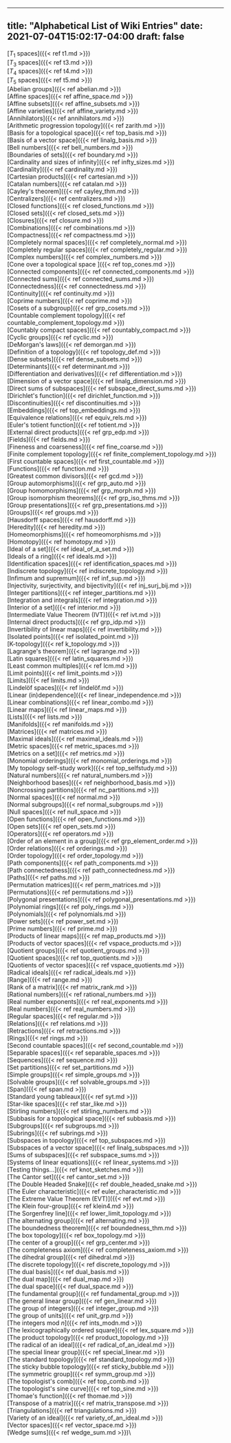 
---
title: "Alphabetical List of Wiki Entries"
date: 2021-07-04T15:02:17-04:00
draft: false
---

[$T_1$ spaces]({{< ref t1.md >}})\
[$T_3$ spaces]({{< ref t3.md >}})\
[$T_4$ spaces]({{< ref t4.md >}})\
[$T_5$ spaces]({{< ref t5.md >}})\
[Abelian groups]({{< ref abelian.md >}})\
[Affine spaces]({{< ref affine_space.md >}})\
[Affine subsets]({{< ref affine_subsets.md >}})\
[Affine varieties]({{< ref affine_variety.md >}})\
[Annihilators]({{< ref annihilators.md >}})\
[Arithmetic progression topology]({{< ref zarith.md >}})\
[Basis for a topological space]({{< ref top_basis.md >}})\
[Basis of a vector space]({{< ref linalg_basis.md >}})\
[Bell numbers]({{< ref bell_numbers.md >}})\
[Boundaries of sets]({{< ref boundary.md >}})\
[Cardinality and sizes of infinity]({{< ref infty_sizes.md >}})\
[Cardinality]({{< ref cardinality.md >}})\
[Cartesian products]({{< ref cartesian.md >}})\
[Catalan numbers]({{< ref catalan.md >}})\
[Cayley's theorem]({{< ref cayley_thm.md >}})\
[Centralizers]({{< ref centralizers.md >}})\
[Closed functions]({{< ref closed_functions.md >}})\
[Closed sets]({{< ref closed_sets.md >}})\
[Closures]({{< ref closure.md >}})\
[Combinations]({{< ref combinations.md >}})\
[Compactness]({{< ref compactness.md >}})\
[Completely normal spaces]({{< ref completely_normal.md >}})\
[Completely regular spaces]({{< ref completely_regular.md >}})\
[Complex numbers]({{< ref complex_numbers.md >}})\
[Cone over a topological space ]({{< ref top_cones.md >}})\
[Connected components]({{< ref connected_components.md >}})\
[Connected sums]({{< ref connected_sums.md >}})\
[Connectedness]({{< ref connectedness.md >}})\
[Continuity]({{< ref continuity.md >}})\
[Coprime numbers]({{< ref coprime.md >}})\
[Cosets of a subgroup]({{< ref grp_cosets.md >}})\
[Countable complement topology]({{< ref countable_complement_topology.md >}})\
[Countably compact spaces]({{< ref countably_compact.md >}})\
[Cyclic groups]({{< ref cyclic.md >}})\
[DeMorgan's laws]({{< ref demorgan.md >}})\
[Definition of a topology]({{< ref topology_def.md >}})\
[Dense subsets]({{< ref dense_subsets.md >}})\
[Determinants]({{< ref determinant.md >}})\
[Differentiation and derivatives]({{< ref differentiation.md >}})\
[Dimension of a vector space]({{< ref linalg_dimension.md >}})\
[Direct sums of subspaces]({{< ref subspace_direct_sums.md >}})\
[Dirichlet's function]({{< ref dirichlet_function.md >}})\
[Discontinuities]({{< ref discontinuities.md >}})\
[Embeddings]({{< ref top_embeddings.md >}})\
[Equivalence relations]({{< ref equiv_rels.md >}})\
[Euler's totient function]({{< ref totient.md >}})\
[External direct products]({{< ref grp_edp.md >}})\
[Fields]({{< ref fields.md >}})\
[Fineness and coarseness]({{< ref fine_coarse.md >}})\
[Finite complement topology]({{< ref finite_complement_topology.md >}})\
[First countable spaces]({{< ref first_countable.md >}})\
[Functions]({{< ref function.md >}})\
[Greatest common divisors]({{< ref gcd.md >}})\
[Group automorphisms]({{< ref grp_auto.md >}})\
[Group homomorphisms]({{< ref grp_morph.md >}})\
[Group isomorphism theorems]({{< ref grp_iso_thms.md >}})\
[Group presentations]({{< ref grp_presentations.md >}})\
[Groups]({{< ref groups.md >}})\
[Hausdorff spaces]({{< ref hausdorff.md >}})\
[Heredity]({{< ref heredity.md >}})\
[Homeomorphisms]({{< ref homeomorphisms.md >}})\
[Homotopy]({{< ref homotopy.md >}})\
[Ideal of a set]({{< ref ideal_of_a_set.md >}})\
[Ideals of a ring]({{< ref ideals.md >}})\
[Identification spaces]({{< ref identification_spaces.md >}})\
[Indiscrete topology]({{< ref indiscrete_topology.md >}})\
[Infimum and supremum]({{< ref inf_sup.md >}})\
[Injectivity, surjectivity, and bijectivity]({{< ref inj_surj_bij.md >}})\
[Integer partitions]({{< ref integer_partitions.md >}})\
[Integration and integrals]({{< ref integration.md >}})\
[Interior of a set]({{< ref interior.md >}})\
[Intermediate Value Theorem (IVT)]({{< ref ivt.md >}})\
[Internal direct products]({{< ref grp_idp.md >}})\
[Invertibility of linear maps]({{< ref invertibility.md >}})\
[Isolated points]({{< ref isolated_point.md >}})\
[K-topology]({{< ref k_topology.md >}})\
[Lagrange's theorem]({{< ref lagrange.md >}})\
[Latin squares]({{< ref latin_squares.md >}})\
[Least common multiples]({{< ref lcm.md >}})\
[Limit points]({{< ref limit_points.md >}})\
[Limits]({{< ref limits.md >}})\
[Lindelöf spaces]({{< ref lindelöf.md >}})\
[Linear (in)dependence]({{< ref linear_independence.md >}})\
[Linear combinations]({{< ref linear_combo.md >}})\
[Linear maps]({{< ref linear_maps.md >}})\
[Lists]({{< ref lists.md >}})\
[Manifolds]({{< ref manifolds.md >}})\
[Matrices]({{< ref matrices.md >}})\
[Maximal ideals]({{< ref maximal_ideals.md >}})\
[Metric spaces]({{< ref metric_spaces.md >}})\
[Metrics on a set]({{< ref metrics.md >}})\
[Monomial orderings]({{< ref monomial_orderings.md >}})\
[My topology self-study work]({{< ref top_selfstudy.md >}})\
[Natural numbers]({{< ref natural_numbers.md >}})\
[Neighborhood bases]({{< ref neighborhood_basis.md >}})\
[Noncrossing partitions]({{< ref nc_partitions.md >}})\
[Normal spaces]({{< ref normal.md >}})\
[Normal subgroups]({{< ref normal_subgroups.md >}})\
[Null spaces]({{< ref null_space.md >}})\
[Open functions]({{< ref open_functions.md >}})\
[Open sets]({{< ref open_sets.md >}})\
[Operators]({{< ref operators.md >}})\
[Order of an element in a group]({{< ref grp_element_order.md >}})\
[Order relations]({{< ref orderings.md >}})\
[Order topology]({{< ref order_topology.md >}})\
[Path components]({{< ref path_components.md >}})\
[Path connectedness]({{< ref path_connectedness.md >}})\
[Paths]({{< ref paths.md >}})\
[Permutation matrices]({{< ref perm_matrices.md >}})\
[Permutations]({{< ref permutations.md >}})\
[Polygonal presentations]({{< ref polygonal_presentations.md >}})\
[Polynomial rings]({{< ref poly_rings.md >}})\
[Polynomials]({{< ref polynomials.md >}})\
[Power sets]({{< ref power_set.md >}})\
[Prime numbers]({{< ref prime.md >}})\
[Products of linear maps]({{< ref map_products.md >}})\
[Products of vector spaces]({{< ref vspace_products.md >}})\
[Quotient groups]({{< ref quotient_groups.md >}})\
[Quotient spaces]({{< ref top_quotients.md >}})\
[Quotients of vector spaces]({{< ref vspace_quotients.md >}})\
[Radical ideals]({{< ref radical_ideals.md >}})\
[Range]({{< ref range.md >}})\
[Rank of a matrix]({{< ref matrix_rank.md >}})\
[Rational numbers]({{< ref rational_numbers.md >}})\
[Real number exponents]({{< ref real_exponents.md >}})\
[Real numbers]({{< ref real_numbers.md >}})\
[Regular spaces]({{< ref regular.md >}})\
[Relations]({{< ref relations.md >}})\
[Retractions]({{< ref retractions.md >}})\
[Rings]({{< ref rings.md >}})\
[Second countable spaces]({{< ref second_countable.md >}})\
[Separable spaces]({{< ref separable_spaces.md >}})\
[Sequences]({{< ref sequence.md >}})\
[Set partitions]({{< ref set_partitions.md >}})\
[Simple groups]({{< ref simple_groups.md >}})\
[Solvable groups]({{< ref solvable_groups.md >}})\
[Span]({{< ref span.md >}})\
[Standard young tableaux]({{< ref syt.md >}})\
[Star-like spaces]({{< ref star_like.md >}})\
[Stirling numbers]({{< ref stirling_numbers.md >}})\
[Subbasis for a topological space]({{< ref subbasis.md >}})\
[Subgroups]({{< ref subgroups.md >}})\
[Subrings]({{< ref subrings.md >}})\
[Subspaces in topology]({{< ref top_subspaces.md >}})\
[Subspaces of a vector space]({{< ref linalg_subspaces.md >}})\
[Sums of subspaces]({{< ref subspace_sums.md >}})\
[Systems of linear equations]({{< ref linear_systems.md >}})\
[Testing things...]({{< ref knot_sketches.md >}})\
[The Cantor set]({{< ref cantor_set.md >}})\
[The Double Headed Snake]({{< ref double_headed_snake.md >}})\
[The Euler characteristic]({{< ref euler_characteristic.md >}})\
[The Extreme Value Theorem (EVT)]({{< ref evt.md >}})\
[The Klein four-group]({{< ref klein4.md >}})\
[The Sorgenfrey line]({{< ref lower_limit_topology.md >}})\
[The alternating group]({{< ref alternating.md >}})\
[The boundedness theorem]({{< ref boundedness_thm.md >}})\
[The box topology]({{< ref box_topology.md >}})\
[The center of a group]({{< ref grp_center.md >}})\
[The completeness axiom]({{< ref completeness_axiom.md >}})\
[The dihedral group]({{< ref dihedral.md >}})\
[The discrete topology]({{< ref discrete_topology.md >}})\
[The dual basis]({{< ref dual_basis.md >}})\
[The dual map]({{< ref dual_map.md >}})\
[The dual space]({{< ref dual_space.md >}})\
[The fundamental group]({{< ref fundamental_group.md >}})\
[The general linear group]({{< ref gen_linear.md >}})\
[The group of integers]({{< ref integer_group.md >}})\
[The group of units]({{< ref unit_grp.md >}})\
[The integers mod $n$]({{< ref ints_modn.md >}})\
[The lexicographically ordered square]({{< ref lex_square.md >}})\
[The product topology]({{< ref product_topology.md >}})\
[The radical of an ideal]({{< ref radical_of_an_ideal.md >}})\
[The special linear group]({{< ref special_linear.md >}})\
[The standard topology]({{< ref standard_topology.md >}})\
[The sticky bubble topology]({{< ref sticky_bubble.md >}})\
[The symmetric group]({{< ref symm_group.md >}})\
[The topologist's comb]({{< ref top_comb.md >}})\
[The topologist's sine curve]({{< ref top_sine.md >}})\
[Thomae's function]({{< ref thomae.md >}})\
[Transpose of a matrix]({{< ref matrix_transpose.md >}})\
[Triangulations]({{< ref triangulations.md >}})\
[Variety of an ideal]({{< ref variety_of_an_ideal.md >}})\
[Vector spaces]({{< ref vector_space.md >}})\
[Wedge sums]({{< ref wedge_sum.md >}})\
